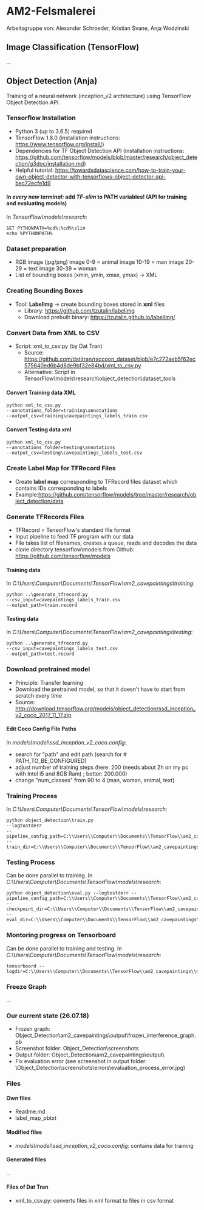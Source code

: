 # AM2-Felsmalerei
Arbeitsgruppe von: Alexander Schroeder, Kristian Svane, Anja Wodzinski 


## Image Classification (TensorFlow)
... 


## Object Detection (Anja)
Training of a neural network (inception_v2 architecture) using TensorFlow Object Detection API.  

### Tensorflow Installation
* Python 3 (up to 3.6.5) required
* TensorFlow 1.8.0 (installation instructions: https://www.tensorflow.org/install/)
* Dependencies for TF Object Detection API (installation instructions: https://github.com/tensorflow/models/blob/master/research/object_detection/g3doc/installation.md)
* Helpful tutorial: https://towardsdatascience.com/how-to-train-your-own-object-detector-with-tensorflows-object-detector-api-bec72ecfe1d9

#### In *every new terminal:* add *TF-slim* to PATH variables! (API for training and evaluating models)
In *TensorFlow\models\research*: 
```
SET PYTHONPATH=%cd%;%cd%\slim 
echo %PYTHONPATH%
```

### Dataset preparation
* RGB image (jpg/png)
  image 0-9 = animal
  image 10-19 = man
  image 20-29 = text
  image 30-39 = woman
* List of bounding boxes (xmin, ymin, xmax, ymax)  -> XML

### Creating Bounding Boxes 
* Tool: **LabelImg**  -> create bounding boxes stored in **xml** files
  * Library: https://github.com/tzutalin/labelImg
  * Download prebuilt binary: https://tzutalin.github.io/labelImg/
  
### Convert Data from XML to CSV
* Script: xml_to_csv.py (by Dat Tran)
  * Source: https://github.com/datitran/raccoon_dataset/blob/e7c272aeb5f62ec575640ed6b4d8de9bf32e84bd/xml_to_csv.py
  * Alternative: Script in TensorFlow\models\research\object_detection\dataset_tools

#### Convert Training data XML 
```
python xml_to_csv.py 
--annotations_folder=training\annotations 
--output_csv=training\cavepaintings_labels_train.csv
```

#### Convert Testing data xml
```
python xml_to_csv.py 
--annotations_folder=testing\annotations 
--output_csv=testing\cavepaintings_labels_test.csv
```

### Create Label Map for TFRecord Files
* Create **label map** corresponding to TFRecord files dataset which contains IDs corresponding to labels 
* Example:https://github.com/tensorflow/models/tree/master/research/object_detection/data

### Generate TFRecords Files
* TFRecord = TensorFlow's standard file format 
* Input pipeline to feed TF program with our data 
* File takes list of filenames, creates a queue, reads and decodes the data 
* clone directory tensorflow\models from Github: https://github.com/tensorflow/models 

#### Training data
In *C:\Users\Computer\Documents\TensorFlow\am2_cavepaintings\training*: 
```
python ..\generate_tfrecord.py 
--csv_input=cavepaintings_labels_train.csv 
--output_path=train.record
```

#### Testing data
In *C:\Users\Computer\Documents\TensorFlow\am2_cavepaintings\testing*: 
```
python ..\generate_tfrecord.py 
--csv_input=cavepaintings_labels_test.csv 
--output_path=test.record
```

### Download pretrained model
* Principle: Transfer learning
* Download the pretrained model, so that it doesn't have to start from scratch every time
* Source: http://download.tensorflow.org/models/object_detection/ssd_inception_v2_coco_2017_11_17.zip

#### Edit Coco Config File Paths
In *models\model\ssd_inception_v2_coco.config*: 
* search for "path" and edit path (search for # PATH_TO_BE_CONFIGURED)
* adjust number of training steps (here: 200 (needs about 2h on my pc with Intel i5 and 8GB Ram) ; better: 200.000)
* change "num_classes" from 90 to 4 (man, woman, animal, text) 

### Training Process
In *C:\Users\Computer\Documents\TensorFlow\models\research*: 
```
python object_detection\train.py 
--logtostderr 
--pipeline_config_path=C:\\Users\\Computer\\Documents\\TensorFlow\\am2_cavepaintings\\models\\model\\ssd_inception_v2_coco.config 
--train_dir=C:\\Users\\Computer\\Documents\\TensorFlow\\am2_cavepaintings\\models\\model\\train\
```

### Testing Process  
Can be done parallel to training. 
In *C:\Users\Computer\Documents\TensorFlow\models\research*: 
```
python object_detection\eval.py --logtostderr --pipeline_config_path=C:\\Users\\Computer\\Documents\\TensorFlow\\am2_cavepaintings\\models\model\\ssd_inception_v2_coco.config --checkpoint_dir=C:\\Users\\Computer\\Documents\\TensorFlow\\am2_cavepaintings\\models\\model\\train\ --eval_dir=C:\\Users\\Computer\\Documents\\TensorFlow\\am2_cavepaintings\\models\\model\\eval\
```

### Montoring progress on Tensorboard 
Can be done parallel to training and testing. 
In *C:\Users\Computer\Documents\TensorFlow\models\research*: 
```
tensorboard --logdir=C:\\Users\\Computer\\Documents\\TensorFlow\\am2_cavepaintings\\models\model
```

### Freeze Graph
... 

### Our current state (26.07.18)
* Frozen graph: Object_Detection\am2_cavepaintings\output\frozen_interference_graph.pb
* Screenshot folder: Object_Detection\screenshots
* Output folder: Object_Detection\am2_cavepaintings\output\
* Fix evaluation error (see screenshot in output folder: \Object_Detection\screenshots\errors\evaluation_process_error.jpg)

### Files 
#### Own files
* Readme.md 
* label_map_pbtxt

#### Modified files
* *models\model\ssd_inception_v2_coco.config*: contains data for training 

#### Generated files
... 

#### Files of Dat Tran
* xml_to_csv.py: converts files in xml format to files in csv format
